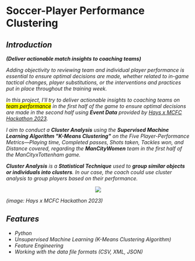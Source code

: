# Soccer-Player Performance Clustering
## <i>Introduction</i>
<i><b>(Deliver actionable match insights to coaching teams)</b></i><br>

<i>Adding objectivity to reviewing team and individual player performance is essential to ensure optimal decisions are made, whether related to in-game tactical changes, player substitutions, or the interventions and practices put in place throughout the training week.<br>


<i>In this project, I'll try to deliver actionable insights to coaching teams on <mark>team performance</mark> in the first half of the game to ensure optimal decisions are made in the second half using <b>Event Data</b> provided by [Hays x MCFC Hackathon 2023](https://drive.google.com/drive/folders/1cGrTtDJXq5otTa-mh2sB4ApTdjKMcwk7).

I aim to conduct a <b>Cluster Analysis</b> using the <b>Supervised Machine Learning Algorithm "K-Means Clustering"</b> on the Five Player-Performance Metrics—Playing time, Completed passes, Shots taken, Tackles won, and Distance covered, regarding the <b>ManCityWomen</b> team in the first half of the ManCityxTottenham game.</i><br>

<i><b>Cluster Analysis</b> is a <b>Statistical Technique</b> used to <b>group similar objects or individuals into clusters</b>. In our case, the coach could use cluster analysis to group players based on their performance.</i>
<p align="center"><img src="https://github.com/HaCkeMati314n/soccer-player-performance-clustering/assets/94754426/48c5162d-4da4-4da1-a65a-42fd0d8bab1f"></p> 

<i>(image: Hays x MCFC Hackathon 2023)</i>
<br>

## <i>Features</i>
<i>

* Python
* Unsupervised Machine Learning (K-Means Clustering Algorithm)
* Feature Engineering
* Working with the data file formats (CSV, XML, JSON)
</i>
